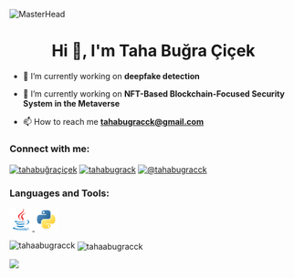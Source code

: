 ![MasterHead](https://c4.wallpaperflare.com/wallpaper/766/754/564/wall-e-pixar-animation-studios-disney-movies-wallpaper-preview.jpg)

<h1 align="center">Hi 👋, I'm Taha Buğra Çiçek</h1>

- 🔭 I’m currently working on **deepfake detection**

- 🔭 I’m currently working on **NFT-Based Blockchain-Focused Security System in the Metaverse**

- 📫 How to reach me **tahabugracck@gmail.com**

<h3 align="left">Connect with me:</h3>
<p align="left">
<a href="https://linkedin.com/in/tahabuğraçiçek" target="blank"><img align="center" src="https://raw.githubusercontent.com/rahuldkjain/github-profile-readme-generator/master/src/images/icons/Social/linked-in-alt.svg" alt="tahabuğraçiçek" height="30" width="40" /></a>
<a href="https://instagram.com/tahabugrack" target="blank"><img align="center" src="https://raw.githubusercontent.com/rahuldkjain/github-profile-readme-generator/master/src/images/icons/Social/instagram.svg" alt="tahabugrack" height="30" width="40" /></a>
<a href="https://medium.com/@tahabugracck" target="blank"><img align="center" src="https://raw.githubusercontent.com/rahuldkjain/github-profile-readme-generator/master/src/images/icons/Social/medium.svg" alt="@tahabugracck" height="30" width="40" /></a>
</p>

<h3 align="left">Languages and Tools:</h3>
<p align="left"> <a href="https://www.java.com" target="_blank" rel="noreferrer"> <img src="https://raw.githubusercontent.com/devicons/devicon/master/icons/java/java-original.svg" alt="java" width="40" height="40"/> </a> <a href="https://www.python.org" target="_blank" rel="noreferrer"> <img src="https://raw.githubusercontent.com/devicons/devicon/master/icons/python/python-original.svg" alt="python" width="40" height="40"/> </a> </p>

<p><img align="left" src="https://github-readme-stats.vercel.app/api/top-langs?username=tahaabugracck&show_icons=true&locale=en&layout=compact" alt="tahaabugracck" /></p>

<p>&nbsp;<img align="center" src="https://github-readme-stats.vercel.app/api?username=tahaabugracck&show_icons=true&locale=en" alt="tahaabugracck" /></p>


[![](https://visitcount.itsvg.in/api?id=tahaabugra&icon=0&color=0)](https://visitcount.itsvg.in)

